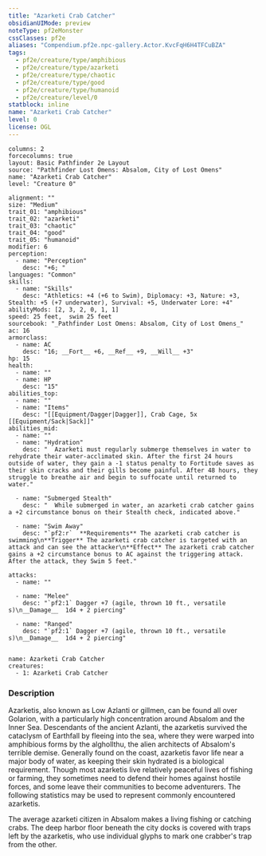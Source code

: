 ```yaml
---
title: "Azarketi Crab Catcher"
obsidianUIMode: preview
noteType: pf2eMonster
cssClasses: pf2e
aliases: "Compendium.pf2e.npc-gallery.Actor.KvcFqH6H4TFCuBZA" 
tags:
  - pf2e/creature/type/amphibious
  - pf2e/creature/type/azarketi
  - pf2e/creature/type/chaotic
  - pf2e/creature/type/good
  - pf2e/creature/type/humanoid
  - pf2e/creature/level/0
statblock: inline
name: "Azarketi Crab Catcher"
level: 0
license: OGL
---
```


```statblock
columns: 2
forcecolumns: true
layout: Basic Pathfinder 2e Layout
source: "Pathfinder Lost Omens: Absalom, City of Lost Omens"
name: "Azarketi Crab Catcher"
level: "Creature 0"

alignment: ""
size: "Medium"
trait_01: "amphibious"
trait_02: "azarketi"
trait_03: "chaotic"
trait_04: "good"
trait_05: "humanoid"
modifier: 6
perception:
  - name: "Perception"
    desc: "+6; "
languages: "Common"
skills:
  - name: "Skills"
    desc: "Athletics: +4 (+6 to Swim), Diplomacy: +3, Nature: +3, Stealth: +5 (+7 underwater), Survival: +5, Underwater Lore: +4"
abilityMods: [2, 3, 2, 0, 1, 1]
speed: 25 feet,  swim 25 feet
sourcebook: "_Pathfinder Lost Omens: Absalom, City of Lost Omens_"
ac: 16
armorclass:
  - name: AC
    desc: "16; __Fort__ +6, __Ref__ +9, __Will__ +3"
hp: 15
health:
  - name: ""
  - name: HP
    desc: "15"
abilities_top:
  - name: ""
  - name: "Items"
    desc: "[[Equipment/Dagger|Dagger]], Crab Cage, 5x [[Equipment/Sack|Sack]]"
abilities_mid:
  - name: ""
  - name: "Hydration"
    desc: "  Azarketi must regularly submerge themselves in water to rehydrate their water-acclimated skin. After the first 24 hours outside of water, they gain a -1 status penalty to Fortitude saves as their skin cracks and their gills become painful. After 48 hours, they struggle to breathe air and begin to suffocate until returned to water."

  - name: "Submerged Stealth"
    desc: "  While submerged in water, an azarketi crab catcher gains a +2 circumstance bonus on their Stealth check, indicated above."

  - name: "Swim Away"
    desc: "`pf2:r`  **Requirements** The azarketi crab catcher is swimming\n**Trigger** The azarketi crab catcher is targeted with an attack and can see the attacker\n**Effect** The azarketi crab catcher gains a +2 circumstance bonus to AC against the triggering attack. After the attack, they Swim 5 feet."

attacks:
  - name: ""

  - name: "Melee"
    desc: "`pf2:1` Dagger +7 (agile, thrown 10 ft., versatile s)\n__Damage__  1d4 + 2 piercing"

  - name: "Ranged"
    desc: "`pf2:1` Dagger +7 (agile, thrown 10 ft., versatile s)\n__Damage__  1d4 + 2 piercing"
 
```

```encounter-table
name: Azarketi Crab Catcher
creatures:
  - 1: Azarketi Crab Catcher
```


### Description
Azarketis, also known as Low Azlanti or gillmen, can be found all over Golarion, with a particularly high concentration around Absalom and the Inner Sea. Descendants of the ancient Azlanti, the azarketis survived the cataclysm of Earthfall by fleeing into the sea, where they were warped into amphibious forms by the alghollthu, the alien architects of Absalom's terrible demise. Generally found on the coast, azarketis favor life near a major body of water, as keeping their skin hydrated is a biological requirement. Though most azarketis live relatively peaceful lives of fishing or farming, they sometimes need to defend their homes against hostile forces, and some leave their communities to become adventurers. The following statistics may be used to represent commonly encountered azarketis.

The average azarketi citizen in Absalom makes a living fishing or catching crabs. The deep harbor floor beneath the city docks is covered with traps left by the azarketis, who use individual glyphs to mark one crabber's trap from the other.

